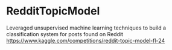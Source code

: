 # RedditTopicModel
Leveraged unsupervised machine learning techniques to build a classification system for posts found on Reddit
https://www.kaggle.com/competitions/reddit-topic-model-fl-24
